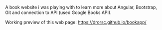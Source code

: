
A book website i was playing with to learn more about Angular, Bootstrap, Git and connection to API (used Google Books API).

Working preview of this web page: https://drorsc.github.io/bookapp/

